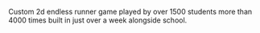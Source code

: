 Custom 2d endless runner game played by over 1500 students more than 4000 times built in just over a week alongside school.

